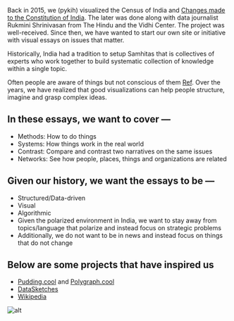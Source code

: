 Back in 2015, we (pykih) visualized the Census of India and [Changes made to the Constitution of India](http://constitution-of-india.pykih.com). The later was done along with data journalist Rukmini Shrinivasan from The Hindu and the Vidhi Center. The project was well-received. Since then, we have wanted to start our own site or initiative with visual essays on issues that matter.

Historically, India had a tradition to setup Samhitas that is collectives of experts who work together to build systematic collection of knowledge within a single topic. 





Often people are aware of things but not conscious of them [Ref](https://www.philosophyetc.net/2004/09/analytic-knife.html). Over the years, we have realized that good visualizations can help people structure, imagine and grasp complex ideas.

## In these essays, we want to cover —
* Methods: How to do things
* Systems: How things work in the real world
* Contrast: Compare and contrast two narratives on the same issues
* Networks: See how people, places, things and organizations are related

## Given our history, we want the essays to be —
* Structured/Data-driven
* Visual
* Algorithmic
* Given the polarized environment in India, we want to stay away from topics/language that polarize and instead focus on strategic problems
* Additionally, we do not want to be in news and instead focus on things that do not change

## Below are some projects that have inspired us
 
* [Pudding.cool](https://pudding.cool/) and [Polygraph.cool](http://polygraph.cool/)
* [DataSketches](http://www.datasketch.es/)
* [Wikipedia](https://www.Wikipedia.org)

![alt](https://raw.githubusercontent.com/readsamhita/FYI/master/7923DA20-2913-40A2-9B64-14113ACACFA5.png)
